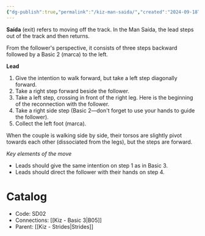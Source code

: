 ```yaml
---
{"dg-publish":true,"permalink":"/kiz-man-saida/","created":"2024-09-18T12:25:58.894-04:00","updated":"2024-09-25T17:17:13.978-04:00"}
---
```


**Saída** (exit) refers to moving off the track. In the Man Saída, the lead steps out of the track and then returns.

From the follower's perspective, it consists of three steps backward followed by a Basic 2 (marca) to the left.

**Lead**
1. Give the intention to walk forward, but take a left step diagonally forward.
2. Take a right step forward beside the follower.
3. Take a left step, crossing in front of the right leg. Here is the beginning of the reconnection with the follower.
4. Take a right side step (Basic 2—don't forget to use your hands to guide the follower).
5. Collect the left foot (marca).

When the couple is walking side by side, their torsos are slightly pivot towards each other (dissociated from the legs), but the steps are forward.

*Key elements of the move*
- Leads should give the same intention on step 1 as in Basic 3.
- Leads should direct the follower with their hands on step 4.

# Catalog

- Code: SD02
- Connections: [[Kiz - Basic 3\|B05]]
- Parent: [[Kiz - Strides\|Strides]]